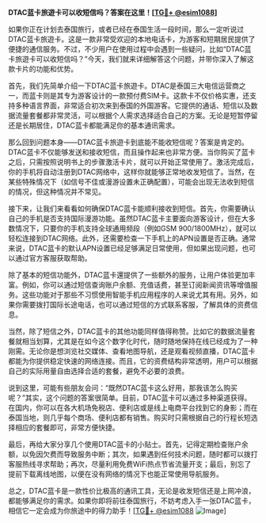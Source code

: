 **DTAC蓝卡旅遊卡可以收短信吗？答案在这里！[[TG💪+ @esim1088](https://t.me/s/esim1088)]**

如果你正在计划去泰国旅行，或者已经在泰国生活一段时间，那么一定听说过DTAC蓝卡旅遊卡。这是一款非常受欢迎的本地电话卡，为游客和短期居民提供了便捷的通信服务。不过，不少用户在使用过程中会遇到一些疑问，比如“DTAC蓝卡旅遊卡可以收短信吗？”今天，我们就来详细解答这个问题，并带你深入了解这款卡片的功能和优势。

首先，我们先简单介绍一下DTAC蓝卡旅遊卡。DTAC是泰国三大电信运营商之一，而蓝卡则是其专为游客设计的一款预付费SIM卡。这款卡不仅价格实惠，还支持多种语言界面，非常适合初次来到泰国的外国游客。它提供的通话、短信以及数据流量套餐都非常灵活，可以根据个人需求选择适合自己的方案。无论是短暂停留还是长期居住，DTAC蓝卡都能满足你的基本通讯需求。

那么回到问题本身——DTAC蓝卡旅遊卡到底能不能收短信呢？答案是肯定的。DTAC蓝卡不仅能够发送和接收短信，而且操作起来也非常方便。当你购买了蓝卡之后，只需按照说明书上的步骤激活卡片，就可以开始正常使用了。激活完成后，你的手机将自动注册到DTAC网络中，这样你就能够正常地收发短信了。当然，在某些特殊情况下（如信号不佳或漫游设置未正确配置），可能会出现无法收到短信的情况，但这种情况并不常见。

接下来，让我们来看看如何确保DTAC蓝卡能顺利接收到短信。首先，你需要确认自己的手机是否支持国际漫游功能。虽然DTAC蓝卡主要面向游客设计，但在大多数情况下，只要你的手机支持全球通用频段（例如GSM 900/1800MHz），就可以轻松连接到DTAC网络。此外，还需要检查一下手机上的APN设置是否正确。通常来说，DTAC蓝卡的默认APN设置已经足够满足日常使用，但如果出现问题，也可以通过官方客服获取帮助。

除了基本的短信功能外，DTAC蓝卡還提供了一些额外的服务，让用户体验更加丰富。例如，你可以通过短信查询账户余额、充值话费，甚至订阅新闻资讯等增值服务。这些功能对于那些不习惯使用智能手机应用程序的人来说尤其有用。另外，如果你需要拨打国际长途电话，也可以通过短信的方式联系客服，了解具体的资费信息。

当然，除了短信之外，DTAC蓝卡的其他功能同样值得称赞。比如它的数据流量套餐就相当划算，尤其是在如今这个数字化时代，随时随地保持在线已经成为了一种刚需。无论你是想浏览社交媒体、查看地图导航，还是观看视频直播，DTAC蓝卡都能为你提供稳定快速的网络连接。而且，它的资费结构非常透明，用户可以根据自己的实际用量自由选择合适的套餐，避免不必要的浪费。

说到这里，可能有些朋友会问：“既然DTAC蓝卡这么好用，那我该怎么购买呢？”其实，这个问题的答案很简单。目前，DTAC蓝卡可以通过多种渠道获得。在国内，你可以在各大机场免税店、便利店或是线上电商平台找到它的身影；而在泰国当地，则几乎每个商场、便利店都有销售。购买时只需根据自己的行程长短选择相应的套餐即可，非常方便快捷。

最后，再给大家分享几个使用DTAC蓝卡的小贴士。首先，记得定期检查账户余额，以免因欠费而导致服务中断；其次，如果遇到任何技术问题，随时都可以拨打客服热线寻求帮助；再次，尽量利用免费WiFi热点节省流量开支；最后，别忘了提前下载离线地图，以便在没有网络的情况下也能正常使用导航服务。

总之，DTAC蓝卡是一款性价比极高的通讯工具，无论是收发短信还是上网冲浪，都能够满足你的需求。如果你即将前往泰国旅行，不妨考虑入手一张DTAC蓝卡，相信它一定会成为你旅途中的得力助手！[[TG💪+ @esim1088](https://t.me/s/esim1088) ![Image](https://i.postimg.cc/4NQfJmqS/Snipaste-2025-05-13-00-14-12.png)]